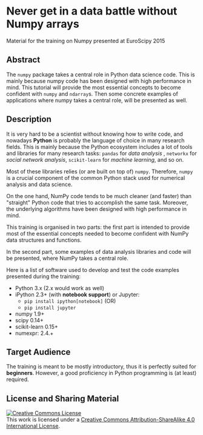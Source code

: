 # Never get in a data battle without Numpy arrays

Material for the training on Numpy presented at EuroScipy 2015

## Abstract

The `numpy` package takes a central role in 
Python data science code. This is mainly 
because numpy code has been designed with
high performance in mind. This tutorial
will provide the most essential concepts
to become confident with `numpy` and `ndarray`s.
Then some concrete examples of applications
where numpy takes a central role, will 
be presented as well.

## Description

It is very hard to be a scientist without knowing how to write code, 
and nowadays **Python** is probably the language of choice in many research fields.
This is mainly because the Python ecosystem includes a lot of tools and libraries 
for many research tasks:  `pandas` for *data analysis* , 
`networkx` for *social network analysis*, 
`scikit-learn` for *machine learning*, and so on.

Most of these libraries relies (or are built on top of) `numpy`.
Therefore, `numpy` is a crucial component of the common Python
stack used for numerical analysis and data science.

On the one hand, NumPy code tends to be much cleaner (and faster) than 
"straight" Python code that tries to accomplish the same task. 
Moreover, the underlying algorithms have 
been designed with high performance in mind.

This training is organised in two parts: the first part is 
intended to provide most of the essential concepts 
needed to become confident with NumPy data structures and functions.

In the second part, some examples of data analysis libraries and code
will be presented, where NumPy takes a central role.

Here is a list of software used to develop and test the code examples presented
during the training:

* Python 3.x (2.x would work as well)
* iPython 2.3+ (with **notebook support**) or Jupyter: 
    * `pip install ipython[notebook]` (OR)
    * `pip install jupyter`
* numpy 1.9+
* scipy 0.14+
* scikit-learn 0.15+
* numexpr: 2.4.+


## Target Audience

The training is meant to be mostly introductory, thus it is perfectly suited
for **beginners**. However, a good proficiency in Python programming is (at least)
required.

## License and Sharing Material

<a rel="license" href="http://creativecommons.org/licenses/by-sa/4.0/"><img alt="Creative Commons License" style="border-width:0" src="https://i.creativecommons.org/l/by-sa/4.0/80x15.png" /></a><br />This work is licensed under a <a rel="license" href="http://creativecommons.org/licenses/by-sa/4.0/">Creative Commons Attribution-ShareAlike 4.0 International License</a>.
